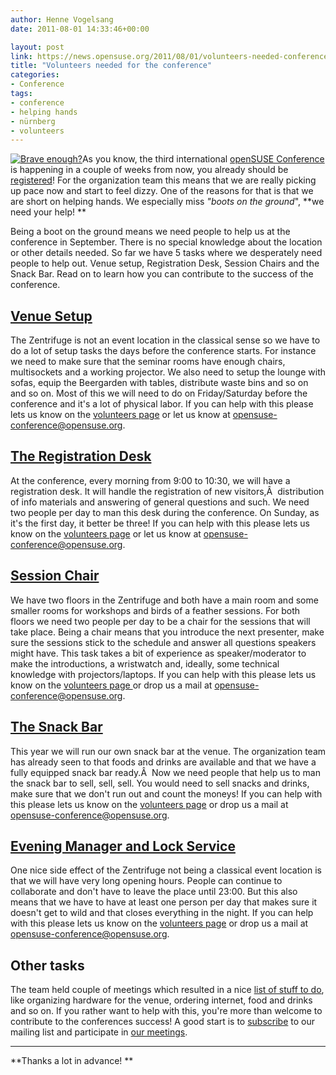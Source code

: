 ```yaml
---
author: Henne Vogelsang
date: 2011-08-01 14:33:46+00:00

layout: post
link: https://news.opensuse.org/2011/08/01/volunteers-needed-conference/
title: "Volunteers needed for the conference"
categories:
- Conference
tags:
- conference
- helping hands
- nürnberg
- volunteers
---
```

[![Brave enough?](http://lizards.opensuse.org/wp-content/uploads/2011/07/brave_enough-149x300.png)](http://lizards.opensuse.org/wp-content/uploads/2011/07/brave_enough.png)As you know, the third international [openSUSE Conference](http://conference.opensuse.org/) is happening in a couple of weeks from now, you already should be [registered](http://conference.opensuse.org/indico//confRegistrationFormDisplay.py/display?confId=2)! For the organization team this means that we are really picking up pace now and start to feel dizzy. One of the reasons for that is that we are short on helping hands. We especially miss _"boots on the ground_", **we need your help! **

Being a boot on the ground means we need people to help us at the conference in September. There is no special knowledge about the location or other details needed. So far we have 5 tasks where we desperately need people to help out. Venue setup, Registration Desk, Session Chairs and the Snack Bar. Read on to learn how you can contribute to the success of the conference.


## <!-- more -->[Venue Setup](http://en.opensuse.org/openSUSE:Conference_volunteers#Venue_Setup)


The Zentrifuge is not an event location in the classical sense so we have to do a lot of setup tasks the days before the conference starts. For instance we need to make sure that the seminar rooms have enough chairs, multisockets and a working projector. We also need to setup the lounge with sofas, equip the Beergarden with tables, distribute waste bins and so on and so on. Most of this we will need to do on Friday/Saturday before the conference and it's a lot of physical labor. If you can help with this please lets us know on the [volunteers page](http://en.opensuse.org/openSUSE:Conference_volunteers) or let us know at [opensuse-conference@opensuse.org](mailto:opensuse-conference@opensuse.org).


## [The Registration Desk](http://en.opensuse.org/openSUSE:Conference_volunteers#The_Registration_Desk)


At the conference, every morning from 9:00 to 10:30, we will have a registration desk. It will handle the registration  of new visitors,Â  distribution of info materials and answering of general questions and such. We need two people per day to man this desk during the conference. On Sunday, as it's the first day, it better be three! If you can help with this please lets us know on the [volunteers page](http://en.opensuse.org/openSUSE:Conference_volunteers) or let us know at [opensuse-conference@opensuse.org](mailto:opensuse-conference@opensuse.org).


## [Session Chair](http://en.opensuse.org/openSUSE:Conference_volunteers#Session_Chair)


We have two floors in the Zentrifuge and both have a main room and some smaller rooms for workshops and birds of a feather sessions. For both floors we need two people per day to be a chair for the sessions that will take place. Being a chair means that you introduce the next presenter, make sure the sessions stick to the schedule and answer all questions speakers might have. This task takes a bit of experience as speaker/moderator to make the introductions, a wristwatch and, ideally, some technical knowledge with projectors/laptops. If you can help with this please lets us know on the [volunteers page ](http://en.opensuse.org/openSUSE:Conference_volunteers)or drop us a mail at [opensuse-conference@opensuse.org](mailto:opensuse-conference@opensuse.org).


## [The Snack Bar](http://en.opensuse.org/openSUSE:Conference_volunteers#The_Bar)


This year we will run our own snack bar at the venue. The organization team has already seen to that foods and drinks are available and that we have a fully equipped snack bar ready.Â  Now we need people that help us to man the snack bar to sell, sell, sell. You would need to sell snacks and drinks, make sure that we don't run out and count the moneys! If you can help with this please lets us know on the [volunteers page](http://en.opensuse.org/openSUSE:Conference_volunteers) or drop us a mail at [opensuse-conference@opensuse.org](mailto:opensuse-conference@opensuse.org).


## [Evening Manager and Lock Service](http://en.opensuse.org/openSUSE:Conference_volunteers#Evening_Manager_and_Lock_Service)


One nice side effect of the Zentrifuge not being a classical event location is that we will have very long opening hours. People can continue to collaborate and don't have to leave the place until 23:00. But this also means that we have to have at least one person per day that makes sure it doesn't get to wild and that closes everything in the night. If you can help with this please lets us know on the [volunteers page](http://en.opensuse.org/openSUSE:Conference_volunteers) or drop us a mail at [opensuse-conference@opensuse.org](mailto:opensuse-conference@opensuse.org).


## Other tasks


The team held couple of meetings which resulted in a nice [list of stuff to do](http://en.opensuse.org/openSUSE:Conference_todo_list),  like organizing hardware for the venue, ordering internet, food and  drinks and so on. If you rather want to help with this, you're more than welcome to contribute  to the conferences success!  A good start is to [subscribe](mailto:opensuse-conference+subscribe@opensuse.org) to our  mailing list and participate in [our meetings](http://en.opensuse.org/openSUSE:Conference_meeting).

****

**Thanks a lot in advance!
**		
